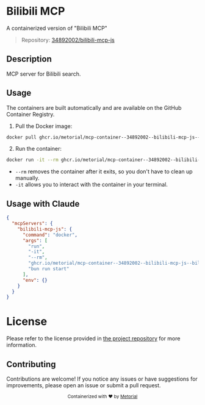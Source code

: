 
# Bilibili MCP

A containerized version of "Bilibili MCP"

> Repository: [34892002/bilibili-mcp-js](https://github.com/34892002/bilibili-mcp-js)

## Description

MCP server for Bilibili search.


## Usage

The containers are built automatically and are available on the GitHub Container Registry.

1. Pull the Docker image:

```bash
docker pull ghcr.io/metorial/mcp-container--34892002--bilibili-mcp-js--bilibili-mcp-js
```

2. Run the container:

```bash
docker run -it --rm ghcr.io/metorial/mcp-container--34892002--bilibili-mcp-js--bilibili-mcp-js 
```

- `--rm` removes the container after it exits, so you don't have to clean up manually.
- `-it` allows you to interact with the container in your terminal.



## Usage with Claude

```json
{
  "mcpServers": {
    "bilibili-mcp-js": {
      "command": "docker",
      "args": [
        "run",
        "-it",
        "--rm",
        "ghcr.io/metorial/mcp-container--34892002--bilibili-mcp-js--bilibili-mcp-js",
        "bun run start"
      ],
      "env": {}
    }
  }
}
```

# License

Please refer to the license provided in [the project repository](https://github.com/34892002/bilibili-mcp-js) for more information.

## Contributing

Contributions are welcome! If you notice any issues or have suggestions for improvements, please open an issue or submit a pull request.

<div align="center">
  <sub>Containerized with ❤️ by <a href="https://metorial.com">Metorial</a></sub>
</div>
  